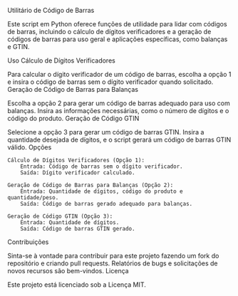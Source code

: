 Utilitário de Código de Barras

Este script em Python oferece funções de utilidade para lidar com códigos de barras, incluindo o cálculo de dígitos verificadores e a geração de códigos de barras para uso geral e aplicações específicas, como balanças e GTIN.

Uso
Cálculo de Dígitos Verificadores

Para calcular o dígito verificador de um código de barras, escolha a opção 1 e insira o código de barras sem o dígito verificador quando solicitado.
Geração de Código de Barras para Balanças

Escolha a opção 2 para gerar um código de barras adequado para uso com balanças. Insira as informações necessárias, como o número de dígitos e o código do produto.
Geração de Código GTIN

Selecione a opção 3 para gerar um código de barras GTIN. Insira a quantidade desejada de dígitos, e o script gerará um código de barras GTIN válido.
Opções

    Cálculo de Dígitos Verificadores (Opção 1):
        Entrada: Código de barras sem o dígito verificador.
        Saída: Dígito verificador calculado.

    Geração de Código de Barras para Balanças (Opção 2):
        Entrada: Quantidade de dígitos, código do produto e quantidade/peso.
        Saída: Código de barras gerado adequado para balanças.

    Geração de Código GTIN (Opção 3):
        Entrada: Quantidade de dígitos.
        Saída: Código de barras GTIN gerado.

Contribuições

Sinta-se à vontade para contribuir para este projeto fazendo um fork do repositório e criando pull requests. Relatórios de bugs e solicitações de novos recursos são bem-vindos.
Licença

Este projeto está licenciado sob a Licença MIT.
